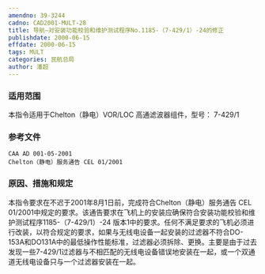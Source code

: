 ```yaml
---
amendno: 39-3244  
cadno: CAD2001-MULT-28  
title: 导航—对安装功能校验和维护测试程序No.1185-（7-429/1）-24的修正  
publishdate: 2000-06-15  
effdate: 2000-06-15  
tags: MULT  
categories: 民航总局  
author: 潘超  
---
```

  
### 适用范围  
本指令适用于Chelton（静电）VOR/LOC 高通滤波器组件，型号： 7-429/1  
  
<!--more-->  
### 参考文件  
    CAA AD 001-05-2001  
    Chelton（静电）服务通告 CEL 01/2001  
  
### 原因、措施和规定  
本指令要求在不迟于2001年8月1日前，完成符合Chelton（静电）服务通告 CEL 01/2001中规定的要求。该通告要求在飞机上的安装应确保符合安装功能校验和维护测试程序1185-（7-429/1）-24 版本1中的要求。任何不满足要求的飞机必须进行改装，以符合规定的要求，如果与无线电设备一起安装的过滤器不符合DO-153A和DO131A中的最低操作性能标准，过滤器必须拆除、更换。主要是由于过去发现一些7-429/1过滤器与不相匹配的无线电设备错误地安装在一起，或一个双通道无线电设备只与一个过滤器安装在一起。  
